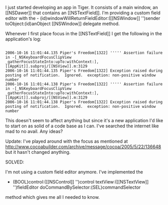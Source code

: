 I just started developing an app in Tiger.  It consists of a main window, an [[NSDawer]] that contains an [[NSTextField]].  I'm providing a custom field editor with the - (id)windowWillReturnFieldEditor:([[NSWindow]] '')sender toObject:(id)anObject [[NSWindow]] delegate method.

Whenever I first place focus in the [[NSTextField]] I get the following in the application's log:

<code>
2006-10-16 11:01:44.135 Piper's Freedom[1322] ''''' Assertion failure in -[_NSKeyboardFocusClipView _gatherFocusStateInto:upTo:withContext:], [[AppKit]].subproj/[[NSView]].m:3129
2006-10-16 11:01:44.135 Piper's Freedom[1322] Exception raised during posting of notification.  Ignored.  exception: non-positive window number
2006-10-16 11:01:44.138 Piper's Freedom[1322] ''''' Assertion failure in -[_NSKeyboardFocusClipView _gatherFocusStateInto:upTo:withContext:], [[AppKit]].subproj/[[NSView]].m:3129
2006-10-16 11:01:44.138 Piper's Freedom[1322] Exception raised during posting of notification.  Ignored.  exception: non-positive window number
</code>

This doesn't seem to affect anything but since it's a new application I'd like to start on as solid of a code base as I can.  I've searched the internet like mad to no avail.  Any ideas?

Update: I've played around with the focus as mentioned at http://www.cocoabuilder.com/archive/message/cocoa/2005/5/22/136648 but it hasn't changed anything.

SOLVED:

I'm not using a custom field editor anymore.  I've implemented the

- (BOOL)control:([[NSControl]] '')control textView:([[NSTextView]] '')fieldEditor doCommandBySelector:(SEL)commandSelector

method which gives me all I needed to know.